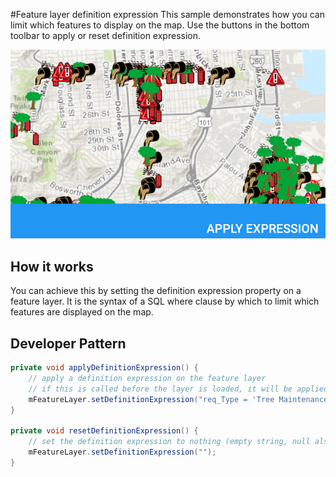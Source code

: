 #Feature layer definition expression
This sample demonstrates how you can limit which features to display on the map. Use the buttons in the bottom toolbar to apply or reset definition expression.

![FeatureLayer Definition Expression](featurelayer-definition-expression.png)

## How it works

You can achieve this by setting the definition expression property on a feature layer. It is the syntax of a SQL where clause by which to limit which features are displayed on the map.

## Developer Pattern
```java
private void applyDefinitionExpression() {
    // apply a definition expression on the feature layer
    // if this is called before the layer is loaded, it will be applied to the loaded layer
    mFeatureLayer.setDefinitionExpression("req_Type = 'Tree Maintenance or Damage'");
}

private void resetDefinitionExpression() {
    // set the definition expression to nothing (empty string, null also works)
    mFeatureLayer.setDefinitionExpression("");
}
```
